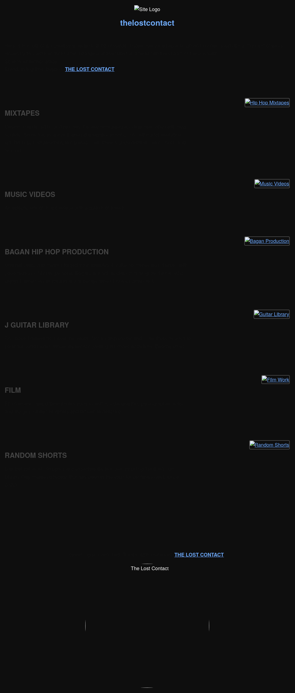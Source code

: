 <!DOCTYPE html>
<html lang="en">
<head>
  <meta charset="UTF-8">
  <title>The Lost Contact</title>
  <meta name="description" content="A digital archive of creative transmissions.">
  <style>
    body {
      background-color: #0e0e0e;
      color: #ffffff;
      font-family: "Helvetica Neue", Helvetica, Arial, sans-serif;
      font-size: 1.0em;
      line-height: 1.6;
      padding: 20px;
      max-width: 960px;
      margin: 0 auto;
    }
    a {
      color: #6eaaff;
    }
    .header {
      text-align: center;
      margin-bottom: 40px;
    }
    .header img {
      max-height: 80px;
      margin-bottom: 10px;
    }
    .header-title {
      font-size: 1.6em;
      margin: 0;
    }
    .header-title a {
      color: #6eaaff;
      text-decoration: none;
    }
    .header-title a:hover {
      text-decoration: underline;
    }
    .section {
      display: flex;
      flex-direction: row;
      align-items: flex-start;
      justify-content: space-between;
      margin-bottom: 80px;
      gap: 40px;
    }
    .section img {
      max-width: 320px;
      height: auto;
      border: 2px solid #444;
      border-radius: 4px;
    }
    .small-img {
      max-width: 260px;
      height: auto;
      border: 2px solid #444;
      border-radius: 4px;
    }
    .section .text {
      flex: 1;
      max-width: 600px;
    }
    .section h2 {
      font-size: 1.4em;
      color: #444444;
      margin-bottom: 12px;
      font-weight: 600;
    }
    .section h2 a {
      color: #444444;
      text-decoration: none;
    }
    .section h2 a:hover {
      text-decoration: underline;
    }
    .section p {
      margin: 0;
      color: #111111;
    }
    .intro {
      margin-bottom: 80px;
      color: #111111;
    }
    footer {
      margin-top: 200px;
      text-align: center;
    }
    footer p {
      color: #111111;
    }
    footer img {
      width: 400px;
      border-radius: 50%;
      border: 0px solid #444;
    }
  </style>
</head>
<body>

  <div class="header">
    <img src="/assets/img/image.png" alt="Site Logo">
    <h1 class="header-title"><a href="https://thelostcontact.github.io/">thelostcontact</a></h1>
  </div>

  <div class="intro">
    <p>Here is the bulk of my creative work from 2002 onwards. I hope everyone has a laugh and connects with life in the best of ways. Hopefully this work endures after I dodge a phaser blast and head into the chasm of the unknown.<br>
    So without further adieu…<br>
    Broadcasting from beyond: <strong><a href="https://thelostcontact.github.io/">THE LOST CONTACT</a></strong>.</p>
  </div>

  <div class="section">
    <div class="text">
      <h2><a href="https://thelostcontact.github.io/mixtapes/" target="_blank" rel="noopener noreferrer">MIXTAPES</a></h2>
      <p>Custom blends, edits, and remixes that are re-ordered and trimmed, often with new sounds. Some tracks are built around a sample or song. Something for everyone: lofi, hip hop, instrumentals, film based, mainstream, underground, radio mixes, and remixes.</p>
    </div>
    <a href="https://thelostcontact.github.io/mixtapes/" target="_blank" rel="noopener noreferrer">
      <img src="/assets/img/Clouds.JPG" alt="Hip Hop Mixtapes">
    </a>
  </div>

  <div class="section">
    <div class="text">
      <h2><a href="https://thelostcontact.github.io/music-videos/" target="_blank" rel="noopener noreferrer">MUSIC VIDEOS</a></h2>
      <p>An eclectic mix of music videos with a splash of anime.</p>
    </div>
    <a href="https://thelostcontact.github.io/music-videos/" target="_blank" rel="noopener noreferrer">
      <img src="/assets/img/MusicVideos.JPG" alt="Music Videos">
    </a>
  </div>

  <div class="section">
    <div class="text">
      <h2><a href="https://thelostcontact.github.io/bagan/" target="_blank" rel="noopener noreferrer">BAGAN HIP HOP PRODUCTION</a></h2>
      <p>Original beats and rhymes forged from samples (I make no money from these - with good reason!). My rap persona, Bagan, is a soft spoken charming gentleman who enjoys himself too much and is a superspy when it comes down to it.</p>
    </div>
    <a href="https://thelostcontact.github.io/bagan/" target="_blank" rel="noopener noreferrer">
      <img src="/assets/img/Bagan.JPG" alt="Bagan Production">
    </a>
  </div>

  <div class="section">
    <div class="text">
      <h2><a href="https://thelostcontact.github.io/jguitar/" target="_blank" rel="noopener noreferrer">J GUITAR LIBRARY</a></h2>
      <p>Composed demos from over the years. Not a complete set and I use these to pitch to potential band mates. Hopefully my songwriting improves each time. Beachy vibes.</p>
    </div>
    <a href="https://thelostcontact.github.io/jguitar/" target="_blank" rel="noopener noreferrer">
      <img src="/assets/img/Guitar2.JPG" alt="Guitar Library">
    </a>
  </div>

  <div class="section">
    <div class="text">
      <h2><a href="https://thelostcontact.github.io/film/" target="_blank" rel="noopener noreferrer">FILM</a></h2>
      <p>Films where I had different roles such as editor, videographer, photographer, actor, and VO guy. Quite the variety and difficult to describe.</p>
    </div>
    <a href="https://thelostcontact.github.io/film/" target="_blank" rel="noopener noreferrer">
      <img src="/assets/img/Film4.JPG" alt="Film Work">
    </a>
  </div>

  <div class="section">
    <div class="text">
      <h2><a href="https://thelostcontact.github.io/shorts/" target="_blank" rel="noopener noreferrer">RANDOM SHORTS</a></h2>
      <p>Last but not least. Snippets and experimental features including the illustrious Library Guy meme collection that has been in the vault for centuries (well, since 2022).</p>
    </div>
    <a href="https://thelostcontact.github.io/shorts/" target="_blank" rel="noopener noreferrer">
      <img src="/assets/img/Shorts2.JPG" alt="Random Shorts" class="small-img">
    </a>
  </div>

  <footer>
    <p>Ghost signal confirmed. Transmission received. <strong><a href="https://thelostcontact.github.io/">THE LOST CONTACT</a></strong>.</p>
    <img src="/assets/img/Coconut Master - Lost Contact.PNG" alt="The Lost Contact">
  </footer>

</body>
</html>
